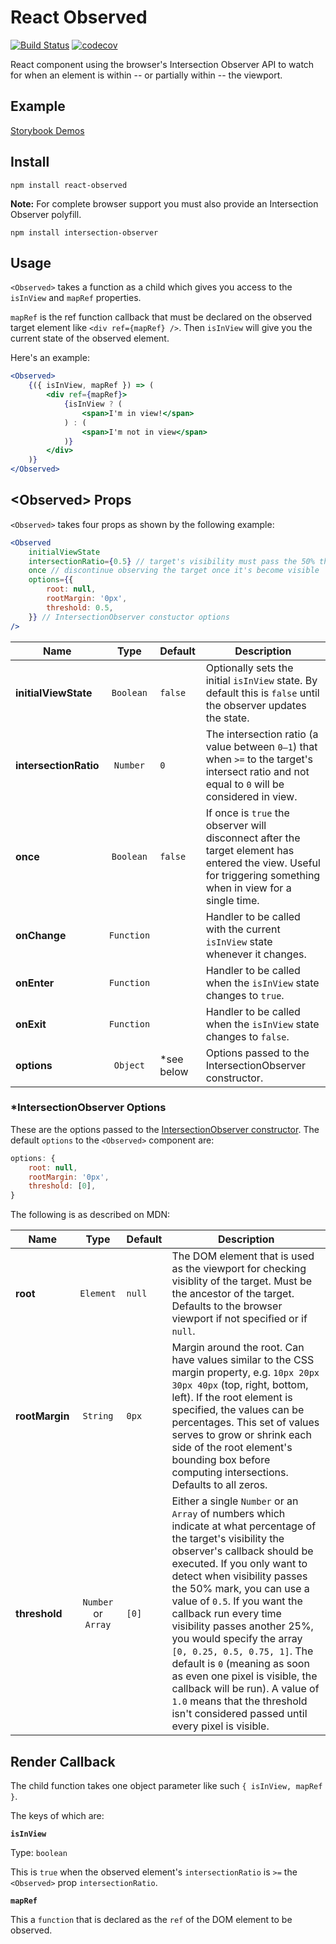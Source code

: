 # React Observed

[![Build Status](https://travis-ci.org/jscottsmith/react-observed.svg?branch=master)](https://travis-ci.org/jscottsmith/react-observed) [![codecov](https://codecov.io/gh/jscottsmith/react-observed/branch/master/graph/badge.svg)](https://codecov.io/gh/jscottsmith/react-observed)

React component using the browser's Intersection Observer API to watch for when an element is within -- or partially within -- the viewport.

## Example

[Storybook Demos](http://react-observed.surge.sh/)

## Install

```
npm install react-observed
```

**Note:** For complete browser support you must also provide an Intersection Observer polyfill.

```
npm install intersection-observer
```

## Usage

`<Observed>` takes a function as a child which gives you access to the `isInView` and `mapRef` properties.

`mapRef` is the ref function callback that must be declared on the observed target element like `<div ref={mapRef} />`. Then `isInView` will give you the current state of the observed element.

Here's an example:

```jsx
<Observed>
    {({ isInView, mapRef }) => (
        <div ref={mapRef}>
            {isInView ? (
                <span>I'm in view!</span>
            ) : (
                <span>I'm not in view</span>
            )}
        </div>
    )}
</Observed>
```

## \<Observed> Props

`<Observed>` takes four props as shown by the following example:

```jsx
<Observed
    initialViewState
    intersectionRatio={0.5} // target's visibility must pass the 50% threshold to be considered visible
    once // discontinue observing the target once it's become visible
    options={{
        root: null,
        rootMargin: '0px',
        threshold: 0.5,
    }} // IntersectionObserver constuctor options
/>
```

| Name                  |    Type    | Default     | Description                                                                                                                                                   |
| --------------------- | :--------: | :---------- | ------------------------------------------------------------------------------------------------------------------------------------------------------------- |
| **initialViewState**  | `Boolean`  | `false`     | Optionally sets the initial `isInView` state. By default this is `false` until the observer updates the state.                                                |
| **intersectionRatio** |  `Number`  | `0`         | The intersection ratio (a value between `0–1`) that when `>=` to the target's intersect ratio and not equal to `0` will be considered in view.                |
| **once**              | `Boolean`  | `false`     | If once is `true` the observer will disconnect after the target element has entered the view. Useful for triggering something when in view for a single time. |
| **onChange**          | `Function` |             | Handler to be called with the current `isInView` state whenever it changes.                                                                                   |
| **onEnter**           | `Function` |             | Handler to be called when the `isInView` state changes to `true`.                                                                                             |
| **onExit**            | `Function` |             | Handler to be called when the `isInView` state changes to `false`.                                                                                            |
| **options**           |  `Object`  | \*see below | Options passed to the IntersectionObserver constructor.                                                                                                       |

### \*IntersectionObserver Options

These are the options passed to the [IntersectionObserver constructor](https://developer.mozilla.org/en-US/docs/Web/API/Intersection_Observer_API#Creating_an_intersection_observer). The default `options` to the `<Observed>` component are:

```js
options: {
    root: null,
    rootMargin: '0px',
    threshold: [0],
}
```

The following is as described on MDN:

| Name           |        Type         | Default | Description                                                                                                                                                                                                                                                                                                                                                                                                                                                                                                                                                                         |
| -------------- | :-----------------: | :------ | ----------------------------------------------------------------------------------------------------------------------------------------------------------------------------------------------------------------------------------------------------------------------------------------------------------------------------------------------------------------------------------------------------------------------------------------------------------------------------------------------------------------------------------------------------------------------------------- |
| **root**       |      `Element`      | `null`  | The DOM element that is used as the viewport for checking visiblity of the target. Must be the ancestor of the target. Defaults to the browser viewport if not specified or if `null`.                                                                                                                                                                                                                                                                                                                                                                                              |
| **rootMargin** |      `String`       | `0px`   | Margin around the root. Can have values similar to the CSS margin property, e.g. `10px 20px 30px 40px` (top, right, bottom, left). If the root element is specified, the values can be percentages. This set of values serves to grow or shrink each side of the root element's bounding box before computing intersections. Defaults to all zeros.                                                                                                                                                                                                                                 |
| **threshold**  | `Number` or `Array` | `[0]`   | Either a single `Number` or an `Array` of numbers which indicate at what percentage of the target's visibility the observer's callback should be executed. If you only want to detect when visibility passes the 50% mark, you can use a value of `0.5`. If you want the callback run every time visibility passes another 25%, you would specify the array `[0, 0.25, 0.5, 0.75, 1]`. The default is `0` (meaning as soon as even one pixel is visible, the callback will be run). A value of `1.0` means that the threshold isn't considered passed until every pixel is visible. |

## Render Callback

The child function takes one object parameter like such `{ isInView, mapRef }`.

The keys of which are:

**`isInView`**

Type: `boolean`

This is `true` when the observed element's `intersectionRatio` is `>=` the `<Observed>` prop `intersectionRatio`.

**`mapRef`**

This a `function` that is declared as the `ref` of the DOM element to be observed.

